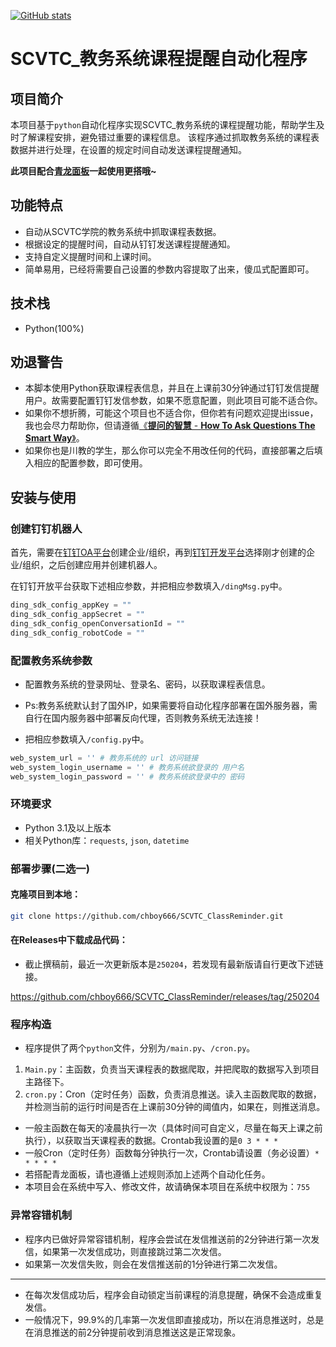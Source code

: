 [![GitHub stats](https://github-readme-stats.vercel.app/api?username=chboy666&show_icons=true&theme=dark)](https://github.com/chboy666)

# SCVTC_教务系统课程提醒自动化程序

## 项目简介

本项目基于`python`自动化程序实现SCVTC_教务系统的课程提醒功能，帮助学生及时了解课程安排，避免错过重要的课程信息。
该程序通过抓取教务系统的课程表数据并进行处理，在设置的规定时间自动发送课程提醒通知。

**此项目配合[青龙面板](https://github.com/whyour/qinglong)一起使用更搭哦~**

## 功能特点

- 自动从SCVTC学院的教务系统中抓取课程表数据。
- 根据设定的提醒时间，自动从钉钉发送课程提醒通知。
- 支持自定义提醒时间和上课时间。
- 简单易用，已经将需要自己设置的参数内容提取了出来，傻瓜式配置即可。

## 技术栈

- Python(100%)

## 劝退警告

- 本脚本使用Python获取课程表信息，并且在上课前30分钟通过钉钉发信提醒用户。故需要配置钉钉发信参数，如果不愿意配置，则此项目可能不适合你。
- 如果你不想折腾，可能这个项目也不适合你，但你若有问题欢迎提出issue，我也会尽力帮助你，但请遵循[《**提问的智慧** - **How To Ask Questions The Smart Way**》](https://github.com/ryanhanwu/How-To-Ask-Questions-The-Smart-Way/blob/main/README-zh_CN.md)。
- 如果你也是川教的学生，那么你可以完全不用改任何的代码，直接部署之后填入相应的配置参数，即可使用。

## 安装与使用

### 创建钉钉机器人

首先，需要在[钉钉OA平台](https://oa.dingtalk.com)创建企业/组织，再到[钉钉开发平台](https://open.dingtalk.com)选择刚才创建的企业/组织，之后创建应用并创建机器人。

在钉钉开放平台获取下述相应参数，并把相应参数填入`/dingMsg.py`中。

```python
ding_sdk_config_appKey = ""
ding_sdk_config_appSecret = ""
ding_sdk_config_openConversationId = ""
ding_sdk_config_robotCode = ""
```

### 配置教务系统参数

- 配置教务系统的登录网址、登录名、密码，以获取课程表信息。

- Ps:教务系统默认封了国外IP，如果需要将自动化程序部署在国外服务器，需自行在国内服务器中部署反向代理，否则教务系统无法连接！

- 把相应参数填入`/config.py`中。

```python
web_system_url = '' # 教务系统的 url 访问链接
web_system_login_username = '' # 教务系统欲登录的 用户名
web_system_login_password = '' # 教务系统欲登录中的 密码
```

### 环境要求

- Python 3.1及以上版本
- 相关Python库：`requests`, `json`, `datetime`

### 部署步骤(二选一)

#### 克隆项目到本地：

```bash
git clone https://github.com/chboy666/SCVTC_ClassReminder.git
```

#### 在Releases中下载成品代码：

- 截止撰稿前，最近一次更新版本是`250204`，若发现有最新版请自行更改下述链接。

https://github.com/chboy666/SCVTC_ClassReminder/releases/tag/250204

### 程序构造

- 程序提供了两个`python`文件，分别为`/main.py`、`/cron.py`。

1. `Main.py`：主函数，负责当天课程表的数据爬取，并把爬取的数据写入到项目主路径下。
2. `cron.py`：Cron（定时任务）函数，负责消息推送。读入主函数爬取的数据，并检测当前的运行时间是否在上课前30分钟的阈值内，如果在，则推送消息。

- 一般主函数在每天的凌晨执行一次（具体时间可自定义，尽量在每天上课之前执行），以获取当天课程表的数据。Crontab我设置的是`0 3 * * *`
- 一般Cron（定时任务）函数每分钟执行一次，Crontab请设置（务必设置）`* * * * *`
- 若搭配青龙面板，请也遵循上述规则添加上述两个自动化任务。
- 本项目会在系统中写入、修改文件，故请确保本项目在系统中权限为：`755`

### 异常容错机制

- 程序内已做好异常容错机制，程序会尝试在发信推送前的2分钟进行第一次发信，如果第一次发信成功，则直接跳过第二次发信。
- 如果第一次发信失败，则会在发信推送前的1分钟进行第二次发信。

---

- 在每次发信成功后，程序会自动锁定当前课程的消息提醒，确保不会造成重复发信。
- 一般情况下，99.9%的几率第一次发信即直接成功，所以在消息推送时，总是在消息推送的前2分钟提前收到消息推送这是正常现象。